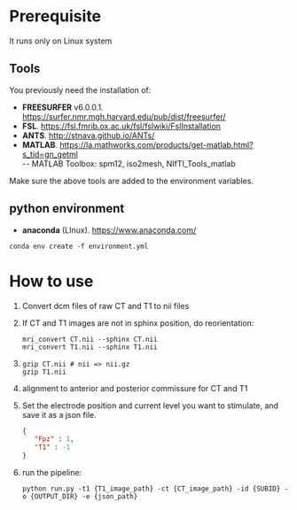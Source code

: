 # Prerequisite

It runs only on Linux system

## Tools

You previously need the installation of:

 - **FREESURFER** v6.0.0.1. https://surfer.nmr.mgh.harvard.edu/pub/dist/freesurfer/  
 - **FSL**. https://fsl.fmrib.ox.ac.uk/fsl/fslwiki/FslInstallation 
 - **ANTS**. http://stnava.github.io/ANTs/
 - **MATLAB**. https://la.mathworks.com/products/get-matlab.html?s_tid=gn_getml   
 -- MATLAB Toolbox: spm12, iso2mesh, NIfTI_Tools_matlab

Make sure the above tools are added to the environment variables.

## python environment

* **anaconda** (LInux). https://www.anaconda.com/

```shell
conda env create -f environment.yml
```
# How to use

1. Convert dcm files of raw CT and T1  to nii files

2. If CT and T1 images are not in sphinx position, do reorientation:

   ```shell
   mri_convert CT.nii --sphinx CT.nii
   mri_convert T1.nii --sphinx T1.nii
   ```

3. ```shell
   gzip CT.nii # nii => nii.gz
   gzip T1.nii
   ```

4. alignment to anterior and posterior commissure for CT and T1

5. Set the electrode position and current level you want to stimulate, and save it as a json file.

   ```json
   {
      "Fpz" : 1, 
      "T1" : -1
   }
   ```

6. run the pipeline:

   ```shell
   python run.py -t1 {T1_image_path} -ct {CT_image_path} -id {SUBID} -o {OUTPUT_DIR} -e {json_path}
   ```
